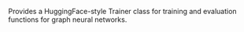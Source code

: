 Provides a HuggingFace-style Trainer class for  training and evaluation functions for graph neural networks.
